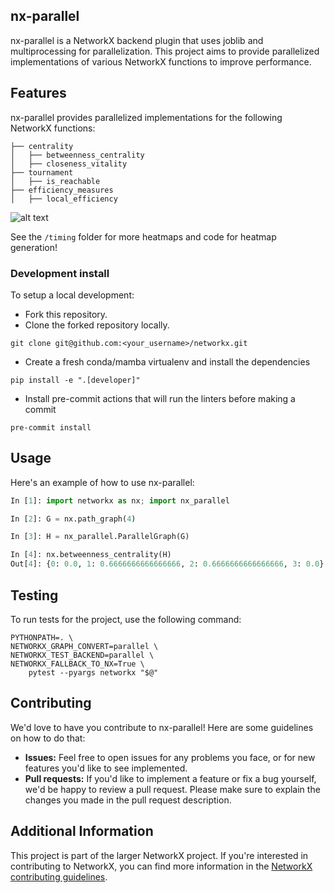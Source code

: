 ## nx-parallel

nx-parallel is a NetworkX backend plugin that uses joblib and multiprocessing for parallelization. This project aims to provide parallelized implementations of various NetworkX functions to improve performance.

## Features

nx-parallel provides parallelized implementations for the following NetworkX functions:

```
├── centrality
│   ├── betweenness_centrality
│   ├── closeness_vitality
├── tournament
│   ├── is_reachable
├── efficiency_measures
│   ├── local_efficiency
```

![alt text](timing/heatmap_all_functions.png)

See the `/timing` folder for more heatmaps and code for heatmap generation!


### Development install

To setup a local development:

- Fork this repository.
- Clone the forked repository locally.
```
git clone git@github.com:<your_username>/networkx.git
```
- Create a fresh conda/mamba virtualenv and install the dependencies
```
pip install -e ".[developer]"
```
- Install pre-commit actions that will run the linters before making a commit
```
pre-commit install
```


## Usage

Here's an example of how to use nx-parallel:

```python
In [1]: import networkx as nx; import nx_parallel

In [2]: G = nx.path_graph(4)

In [3]: H = nx_parallel.ParallelGraph(G)

In [4]: nx.betweenness_centrality(H)
Out[4]: {0: 0.0, 1: 0.6666666666666666, 2: 0.6666666666666666, 3: 0.0}
```

## Testing

To run tests for the project, use the following command:

```
PYTHONPATH=. \
NETWORKX_GRAPH_CONVERT=parallel \
NETWORKX_TEST_BACKEND=parallel \
NETWORKX_FALLBACK_TO_NX=True \
    pytest --pyargs networkx "$@"
```

## Contributing

We'd love to have you contribute to nx-parallel! Here are some guidelines on how to do that:

- **Issues:** Feel free to open issues for any problems you face, or for new features you'd like to see implemented.
- **Pull requests:** If you'd like to implement a feature or fix a bug yourself, we'd be happy to review a pull request. Please make sure to explain the changes you made in the pull request description.

## Additional Information

This project is part of the larger NetworkX project. If you're interested in contributing to NetworkX, you can find more information in the [NetworkX contributing guidelines](https://github.com/networkx/networkx/blob/main/CONTRIBUTING.rst).
